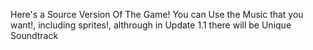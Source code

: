 Here's a Source Version Of The Game!
You can Use the Music that you want!, including sprites!, althrough in Update 1.1 there will be Unique Soundtrack
